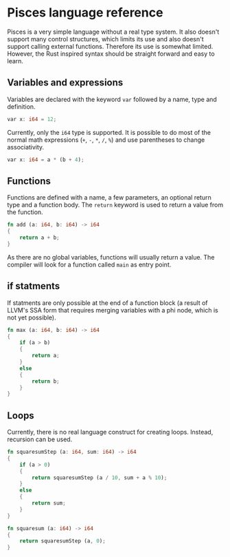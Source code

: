 # Pisces language reference

Pisces is a very simple language without a real type system. It also doesn't
support many control structures, which limits its use and also doesn't support
calling external functions. Therefore its use is somewhat limited. However, the
Rust inspired syntax should be straight forward and easy to learn.

## Variables and expressions

Variables are declared with the keyword `var` followed by a name, type and
definition.

```rust
var x: i64 = 12;
```

Currently, only the `i64` type is supported. It is possible to do most of the
normal math expressions (`+`, `-`, `*`, `/`, `%`) and use parentheses to change
associativity.

```rust
var x: i64 = a * (b + 4);
```

## Functions

Functions are defined with a name, a few parameters, an optional return type and
a function body. The `return` keyword is used to return a value from the
function.

```rust
fn add (a: i64, b: i64) -> i64
{
	return a + b;
}
```

As there are no global variables, functions will usually return a value. The
compiler will look for a function called `main` as entry point.

## if statments

If statments are only possible at the end of a function block (a result of
LLVM's SSA form that requires merging variables with a phi node, which is not
yet possible).

```rust
fn max (a: i64, b: i64) -> i64
{
	if (a > b)
	{
		return a;
	}
	else
	{
		return b;
	}
}
```

## Loops

Currently, there is no real language construct for creating loops. Instead,
recursion can be used.

```rust
fn squaresumStep (a: i64, sum: i64) -> i64
{
	if (a > 0)
	{
		return squaresumStep (a / 10, sum + a % 10);
	}
	else
	{
		return sum;
	}
}

fn squaresum (a: i64) -> i64
{
	return squaresumStep (a, 0);
}
```
